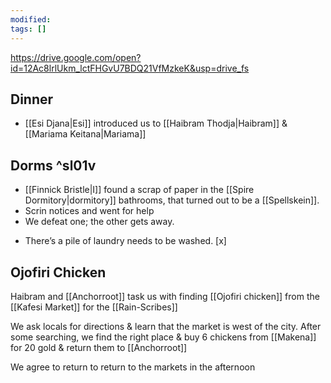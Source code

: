```yaml
---
modified: 
tags: []
---
```

https://drive.google.com/open?id=12Ac8lrlUkm_lctFHGvU7BDQ21VfMzkeK&usp=drive_fs
## Dinner
* [[Esi Djana|Esi]]  introduced us to [[Haibram Thodja|Haibram]] & [[Mariama Keitana|Mariama]]
## Dorms ^sl01v
- [[Finnick Bristle|I]] found a scrap of paper in the [[Spire Dormitory|dormitory]] bathrooms, that turned out to be a [[Spellskein]].
- Scrin notices and went for help
- We defeat one; the other gets away.
* There’s a pile of laundry needs to be washed. [x] 
## Ojofiri Chicken
Haibram and [[Anchorroot]] task us with finding [[Ojofiri chicken]] from the [[Kafesi Market]] for the [[Rain-Scribes]]

We ask locals for directions & learn that the market is west of the city. 
After some searching, we find the right place & buy 6 chickens from [[Makena]] for 20 gold & return them to [[Anchorroot]]

We agree to return to return to the markets in the afternoon